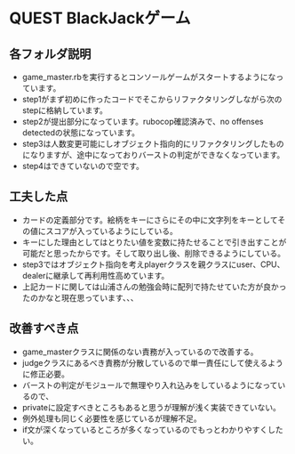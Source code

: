 # QUEST BlackJackゲーム

## 各フォルダ説明
- game_master.rbを実行するとコンソールゲームがスタートするようになっています。
- step1がまず初めに作ったコードでそこからリファクタリングしながら次のstepに格納しています。
- step2が提出部分になっています。rubocop確認済みで、no offenses detectedの状態になっています。
- step3は人数変更可能にしオブジェクト指向的にリファクタリングしたものになりますが、途中になっておりバーストの判定ができなくなっています。
- step4はできていないので空です。


## 工夫した点
- カードの定義部分です。絵柄をキーにさらにその中に文字列をキーとしてその値にスコアが入っているようにしている。
- キーにした理由としてはとりたい値を変数に持たせることで引き出すことが可能だと思ったからです。そして取り出し後、削除できるようにしている。
- step3ではオブジェクト指向を考えplayerクラスを親クラスにuser、CPU、dealerに継承して再利用性高めています。
- 上記カードに関しては山浦さんの勉強会時に配列で持たせていた方が良かったのかなと現在思っています、、、


## 改善すべき点
- game_masterクラスに関係のない責務が入っているので改善する。
- judgeクラスにあるべき責務が分散しているので単一責任にして使えるように修正必要。
- バーストの判定がモジュールで無理やり入れ込みをしているようになっているので、
- privateに設定すべきところもあると思うが理解が浅く実装できていない。
- 例外処理も同じく必要性を感じているが理解不足。
- if文が深くなっているところが多くなっているのでもっとわかりやすくしたい。